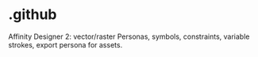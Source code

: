 # .github
Affinity Designer 2: vector/raster Personas, symbols, constraints, variable strokes, export persona for assets.
